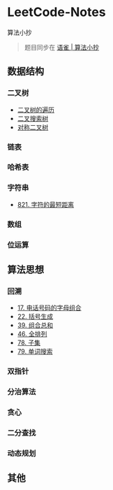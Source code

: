 # LeetCode-Notes

算法小抄

> 题目同步在 [语雀 | 算法小抄](https://www.yuque.com/spark-of-thought/tn283t)

## 数据结构

### 二叉树

- [二叉树的遍历](./notes/二叉树-遍历.md)
- [二叉搜索树](./notes/二叉树-二叉搜索树.md)
- [对称二叉树](./notes/二叉树-对称二叉树.md)

### 链表

### 哈希表

### 字符串

- [821. 字符的最短距离](./string/821.shortestToChar.js)

### 数组

### 位运算

## 算法思想

### 回溯

- [17. 电话号码的字母组合](./notes/回溯-17.%20电话号码的字母组合.md)
- [22. 括号生成](./notes/回溯-22.%20括号生成md)
- [39. 组合总和](./notes/回溯-39.%20组合总和.md)
- [46. 全排列](./notes/回溯-46.%20全排列.md)
- [78. 子集](./notes/回溯-78.%20子集.md)
- [79. 单词搜索](./notes/回溯-79.%20单词搜索.md)

### 双指针

### 分治算法

### 贪心

### 二分查找

### 动态规划

## 其他
